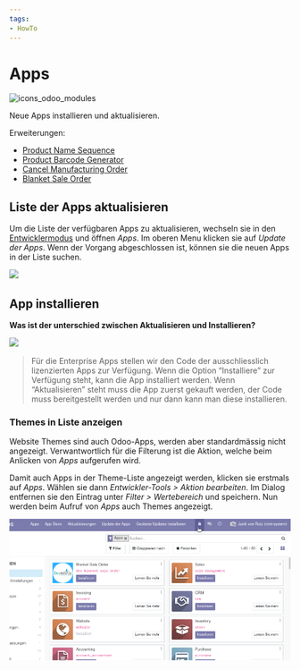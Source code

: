 ```yaml
---
tags:
- HowTo
---
```

# Apps
![icons_odoo_modules](assets/icons_odoo_modules.png)

Neue Apps installieren und aktualisieren.

Erweiterungen:
* [Product Name Sequence](Product-Name-Sequence.md)
* [Product Barcode Generator](Product-Barcode-Generator.md)
* [Cancel Manufacturing Order](Cancel-Manufacturing-Order.md)
* [Blanket Sale Order](Blanket-Sale-Order.md)

## Liste der Apps aktualisieren

Um die Liste der verfügbaren Apps zu aktualisieren, wechseln sie in den [Entwicklermodus](Einstellungen.md#Entwicklermodus%20aktivieren) und öffnen *Apps*. Im oberen Menu klicken sie auf *Update der Apps*. Wenn der Vorgang abgeschlossen ist, können sie die neuen Apps in der Liste suchen.

![](assets/Apps%20Liste%20aktualisieren.png)

## App installieren

**Was ist der unterschied zwischen Aktualisieren und Installieren?**

![](assets/Apps%20installieren%20und%20aktualisieren.png)

> Für die Enterprise Apps stellen wir den Code der ausschliesslich lizenzierten Apps zur Verfügung. Wenn die Option “Installiere” zur Verfügung steht, kann die App installiert werden. Wenn “Aktualisieren” steht muss die App zuerst gekauft werden, der Code muss bereitgestellt werden und nur dann kann man diese installieren.

### Themes in Liste anzeigen

Website Themes sind auch Odoo-Apps, werden aber standardmässig nicht angezeigt. Verwantwortlich für die Filterung ist die Aktion, welche beim Anlicken von *Apps* aufgerufen wird.

Damit auch Apps in der Theme-Liste angezeigt werden, klicken sie erstmals auf *Apps*. Wählen sie dann *Entwickler-Tools > Aktion bearbeiten*. Im Dialog entfernen sie den Eintrag unter *Filter > Wertebereich* und speichern. Nun werden beim Aufruf von *Apps* auch Themes angezeigt.

![Apps Themes anzeigen](assets/Apps%20Themes%20anzeigen.gif)

